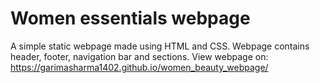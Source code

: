 # Women essentials webpage
A simple static webpage made using HTML and CSS. Webpage contains header, footer, navigation bar and sections. View webpage on: https://garimasharma1402.github.io/women_beauty_webpage/
